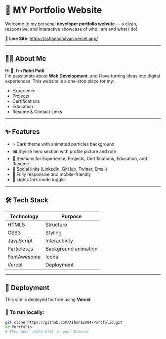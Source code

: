 # 💼 MY Portfolio Website

Welcome to my personal **developer portfolio website** — a clean, responsive, and interactive showcase of who I am and what I do!

🔗 **Live Site**: https://ashanachavan.vercel.app/



---

## 🧑‍💻 About Me

Hi 👋, I’m **Rohit Patil**  
I'm passionate about **Web Development**, and I love turning ideas into digital experiences. This website is a one-stop place for my:

- Experience
- Projects
- Certifications
- Education
- Resume & Contact Links

---

## ✨ Features

- ⚡ Dark theme with animated particles background  
- 🖼️ Stylish hero section with profile picture and role  
- 🧩 Sections for Experience, Projects, Certifications, Education, and Resume  
- 🔗 Social links (LinkedIn, GitHub, Twitter, Email)  
- 📱 Fully responsive and mobile-friendly  
- 🌙 Light/Dark mode toggle

---

## 🛠️ Tech Stack

| Technology | Purpose |
|------------|---------|
| HTML5      | Structure |
| CSS3       | Styling |
| JavaScript | Interactivity |
| Particles.js | Background animation |
| FontAwesome | Icons |
| Vercel     | Deployment |

---

## 🚀 Deployment

This site is deployed for free using **Vercel**.

### 🧪 To run locally:

```bash
git clone https://github.com/Ashana2004/Portfolio.git
cd Portfolio
# Then open index.html in your browser




